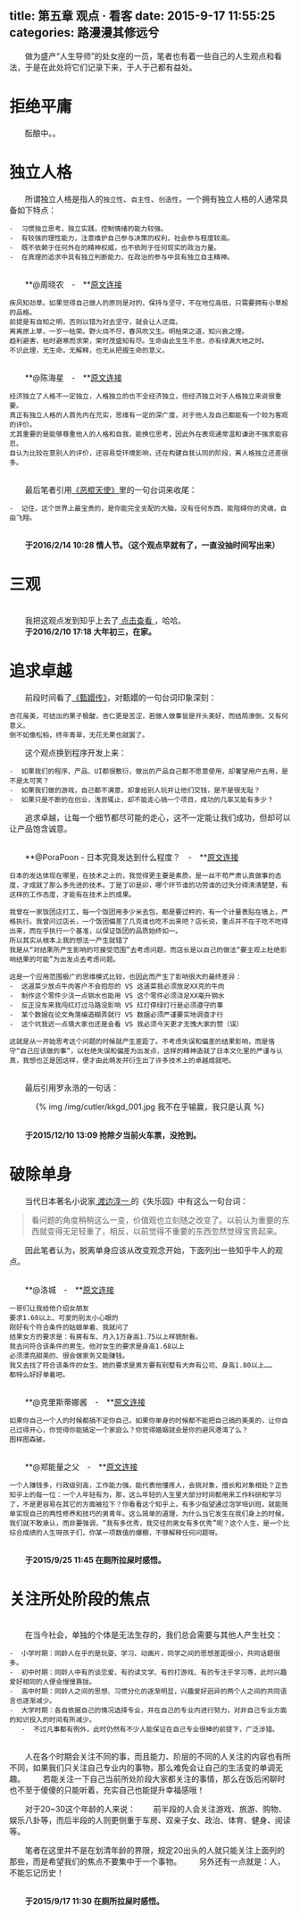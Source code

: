 title: 第五章 观点 · 看客
date: 2015-9-17 11:55:25
categories: 路漫漫其修远兮
---
　　做为盛产“人生导师”的处女座的一员，笔者也有着一些自己的人生观点和看法，于是在此处将它们记录下来，于人于己都有益处。

# 拒绝平庸 #
　　酝酿中。。

# 独立人格 #
　　所谓独立人格是指人的`独立性`、`自主性`、`创造性`，一个拥有独立人格的人通常具备如下特点：

	-  习惯独立思考，独立实践，控制情绪的能力较强。
	-  有较强的理性能力，注意维护自己参与决策的权利，社会参与程度较高。
	-  既不依赖于任何外在的精神权威，也不依附于任何现实的政治力量。
	-  在真理的追求中具有独立判断能力，在政治的参与中具有独立自主精神。

<br>　　**@周晓农　-　**[原文连接 ](https://www.zhihu.com/question/20303225/answer/14681848) 

	疾风知劲草。如果觉得自己做人的原则是对的，保持与坚守，不在地位高低，只需要拥有小草般的品格。
	前提是有自知之明，否则以错为对去坚守，就会让人迂腐。
	离离原上草，一岁一枯荣。野火烧不尽，春风吹又生。明枯荣之道，知兴衰之理。
	趋利避害，枯时避寒而求荣，荣时茂盛知有尽。生命由此生生不息，亦有绿满大地之时。
	不识此理，无生命，无解释，也无从把握生命的意义。

<br>　　**@陈海星　-　**[原文连接 ](https://www.zhihu.com/question/20926505/answer/25623767) 

	经济独立了人格不一定独立，人格独立的也不全经济独立，但经济独立对于人格独立来说很重要。
	真正有独立人格的人首先内在充实，思维有一定的深广度，对于他人及自己都能有一个较为客观的评价。
	尤其重要的是能够尊重他人的人格和自我，能换位思考，因此外在表现通常温和谦逊不强求能容忍。
	自认为比较在意别人的评价，还容易受环境影响，还在构建自我认同的阶段，离人格独立还差很多。

<br>　　最后笔者引用[《恶棍天使》](http://baike.baidu.com/item/%E6%81%B6%E6%A3%8D%E5%A4%A9%E4%BD%BF/17351467)里的一句台词来收尾：

	-  记住，这个世界上最宝贵的，是你能完全支配的大脑，没有任何东西，能阻碍你的灵魂，自由飞翔。

<br>　　**于2016/2/14 10:28 情人节。（这个观点早就有了，一直没抽时间写出来）**

# 三观 #
<br>　　我把这观点发到知乎上去了[ 点击查看 ](https://www.zhihu.com/question/20447176/answer/85634408)，哈哈。
<br>　　**于2016/2/10 17:18 大年初三，在家。**

# 追求卓越 #
　　前段时间看了[《甄嬛传》](http://cutler.github.io/cutler-04/)，对甄嬛的一句台词印象深刻：

	杏花虽美，可结出的果子极酸，杏仁更是苦涩，若做人做事皆是开头美好，而结局潦倒，又有何意义。
	倒不如像松柏，终年青翠，无花无果也就罢了。

　　这个观点换到程序开发上来：

	-  如果我们的程序、产品、UI都很敷衍，做出的产品自己都不愿意使用，却奢望用户去用，是不是太可笑？
	-  如果我们做的游戏，自己都不满意，却拿给别人玩并让他们交钱，是不是很无耻？
	-  如果只是不断的在创业，浅尝辄止，却不能走心搞一个项目，成功的几率又能有多少？

　　追求卓越，让每一个细节都尽可能的走心，这不一定能让我们成功，但却可以让产品饱含诚意。

<br>　　**@PoraPoon - 日本究竟发达到什么程度？　-　**[原文连接 ](https://www.zhihu.com/question/37120133/answer/81834696) 

	日本的发达体现在哪里，在技术之上的，我觉得更主要是素质，是一丝不苟严肃认真做事的态度，才成就了那么多先进的技术。丁是丁卯是卯，哪个环节谁的功劳谁的过失分得清清楚楚，有这样的工作态度，才能有在技术上的成果。

	我曾在一家饭团店打工，每一个饭团用多少米去包，都是要过秤的，有一个计量表贴在墙上，严格执行。我曾问过店长，一个饭团偏差了几克谁也吃不出来吧？店长说，重点并不在于吃不吃得出来，而在乎执行一个基准，以保证饭团的品质始终如一。
	所以其实从根本上我的想法一产生就错了
	我是从“对结果所产生影响的可接受范围”去考虑问题，而店长是以自己的做法“要主观上杜绝影响结果的可能”为出发点去考虑问题。

	这是一个应用范围极广的思维模式比较，也因此而产生了影响很大的最终差异：
	-  这道菜少放点牛肉客户不会抱怨的 VS 这道菜我必须放足XX克的牛肉
	-  制作这个零件少浇一点钢水也能用 VS 这个零件必须浇足XX毫升钢水
	-  反正没车来我闯红灯过马路没影响 VS 红灯停绿灯行是必须遵守的事
	-  某个数据在论文角落编造糊弄就行 VS 数据必须严谨要实地调查才行
	-  这个坑我迟一点填大家也还是会看 VS 我必须今天更才无愧大家的赞（误）

	这就是从一开始思考这个问题的时候就产生差距了。不考虑失误和偏差的结果影响，而是恪守“自己应该做的事”，以杜绝失误和偏差为出发点，这样的精神造就了日本文化里的严谨与认真，我想也正是因这样，便才由此萌发并衍生出了许多技术上的卓越成就吧。

<br>　　最后引用罗永浩的一句话：
<center>
{% img /img/cutler/kkgd_001.jpg 我不在乎输赢，我只是认真 %}
</center>

<br>　　**于2015/12/10 13:09 抢除夕当前火车票，没抢到。**

# 破除单身 #
　　当代日本著名小说家[ 渡边淳一 ](http://baike.baidu.com/view/60476.htm)的《失乐园》中有这么一句台词：
>看问题的角度稍稍这么一变，价值观也立刻随之改变了。以前认为重要的东西就变得无足轻重了，相反，以前觉得不重要的东西忽然觉得宝贵起来。

　　因此笔者认为，脱离单身应该从改变观念开始，下面列出一些知乎牛人的观点。

<br>　　**@洛城　-　**[原文连接 ](http://www.zhihu.com/question/26006916/answer/54265488) 

	一哥们让我给他介绍女朋友 
	要求1.60以上、可爱的别太小心眼的 
	刚好有个符合条件的姑娘单着、我就问了
	结果女方的要求是：有房有车、月入1万身高1.75以上样貌耐看。 
	我去问符合该条件的男生、他对女生的要求是身高1.68以上 
	必须漂亮甜美的、很会做家务又能赚钱。
	我又去找了符合该条件的女生、她的要求是男方要有别墅有大奔有公司、身高1.80以上…… 
	都特么好好单着吧。


<br>　　**@克里斯蒂娜酱　-　**[原文连接 ](http://www.zhihu.com/question/29090643/answer/57005933) 

	如果你自己一个人的时候都搞不定你自己，如果你单身的时候都不能把自己搞的美美的，让你自己过得开心，你觉得你能搞定一个家庭么？你觉得婚姻就会是你的避风港湾了么？ 
	图样图森破。 

<br>　　**@郑能量之父　-　**[原文连接 ](http://www.zhihu.com/question/27822093/answer/38498308) 

	一个人赚钱多，行政级别高，工作能力强，能代表他懂疼人，会挑对象，擅长和对象相处？正告知乎上的每一位：一个人年轻有为，那，这么年轻的人生里大部分时间都用来工作科研和学习了，不是更容易在其它的方面被拉下？你看看这个知乎上，有多少指望通过泡学培训班，就能简单实现自己的两性修养和技巧的男青年。这么简单的道理，为什么当它发生在我们身上的时候，我们就不敢承认，而非要强调，“我有多优秀，我交往的男女有多优秀”呢？这个人生，是一个比综合成绩的人生呀孩子们，你某一项数值的爆棚，不够解释任何问题呀。

<br>　　**于2015/9/25 11:45 在厕所拉屎时感悟。**

# 关注所处阶段的焦点 #
<br>　　在当今社会，单独的个体是无法生存的，我们总会需要与其他人产生社交：

	-  小学时期：同龄人在乎的是玩耍、学习、动画片，同学之间的思想差距很小，共同话题很多。
	-  初中时期：同龄人中有的谈恋爱、有的读文学、有的打游戏、有的专注于学习等，此时兴趣爱好相同的人便会慢慢靠拢。
	-  高中时期：同龄人之间的思想、习惯分化的逐渐明显，兴趣爱好迥异的两个人之间的共同语言也逐渐减少。
	-  大学时期：各自依据自己的情况选择专业，并在自己的专业内进行努力，对非自己专业方面的知识投入的时间有所减少。
	   -  不过凡事都有例外，此时仍然有不少人能保证在自己专业很棒的前提下，广泛涉猎。

<br>　　人在各个时期会关注不同的事，而且能力、阶层的不同的人关注的内容也有所不同，如果我们只关注自己专业内的事物，那么难免会让自己的生活变的单调无趣。
　　若能关注一下自己当前所处阶段大家都关注的事情，那么在饭后闲聊时也不至于傻傻的只能听着，充实自己也能提升幸福感哦！

　　对于20~30这个年龄的人来说：
　　前半段的人会关注游戏、旅游、购物、娱乐八卦等，而后半段的人则更侧重于车房、双亲子女、政治、体育、健身、阅读等。

　　笔者在这里并不是在划清年龄的界限，规定20出头的人就只能关注上面列的那些，而是希望我们的焦点不要集中于一个事物。 
　　另外还有一点就是：人，不能忘记历史！

<br>　　**于2015/9/17 11:30 在厕所拉屎时感悟。**

<!-- 停止伤害 使用嘟嘟的介绍、成熟与高情商的标识，也许就是停止伤害别人。独立人格 也许24岁是性格成型的年龄。 不要压抑自己。-->
<br><br>

